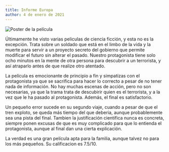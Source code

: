 ```yaml
---
title: Informe Europa
author: 4 de enero de 2021
---
```


![Poster de la película](https://external-content.duckduckgo.com/iu/?u=http%3A%2F%2Ffanart.tv%2Ffanart%2Fmovies%2F45612%2Fmovieposter%2Fsource-code-5315e4e0a2908.jpg&f=1&nofb=1)

Últimamente he visto varias peliculas de ciencia ficción, y esta no es la excepción.
Trata sobre un soldado que está en el limbo de la vida y la muerte para servir a un proyecto secreto del gobierno que permite modificar el futuro sin alterar el pasado.
Nuestro protagonista tiene solo ocho minutos en la mente de otra persona para descubrir a un terrorista, y así atraparlo antes de que realize otro atentado.

La película es emocionante de principio a fin y simpatizas con el protagonista ya que se sacrifica para hacer lo correcto a pesar de no tener nada de información.
No hay muchas escenas de acción, pero no son necesarias, ya que la trama trata de descubirir quien es el terrorista, y a la vez que le ha pasado al protagonista.
Además, el final es satisfactorio.

Un pequeño error sucede en su segundo viaje, cuando a pesar de que el tren exploto, se queda más tiempo del que deberia, aunque probablemente sea una pista del final.
Tambien la justificación cientifica nunca es concreta, siempre ponen excusas de que es muy complicado para que lo entienda el protagonista, aunque al final dan una cierta explicación.

La verdad es una gran película apta para la familia, aunque talvez no para los más pequeños. Su calificacion es 7.5/10.
